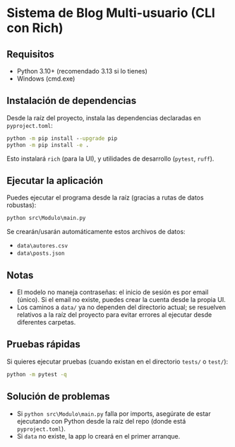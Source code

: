 # Sistema de Blog Multi-usuario (CLI con Rich)

## Requisitos
- Python 3.10+ (recomendado 3.13 si lo tienes)
- Windows (cmd.exe)

## Instalación de dependencias

Desde la raíz del proyecto, instala las dependencias declaradas en `pyproject.toml`:

```cmd
python -m pip install --upgrade pip
python -m pip install -e .
```

Esto instalará `rich` (para la UI), y utilidades de desarrollo (`pytest`, `ruff`).

## Ejecutar la aplicación

Puedes ejecutar el programa desde la raíz (gracias a rutas de datos robustas):

```cmd
python src\Modulo\main.py
```

Se crearán/usarán automáticamente estos archivos de datos:
- `data\autores.csv`
- `data\posts.json`

## Notas
- El modelo no maneja contraseñas: el inicio de sesión es por email (único). Si el email no existe, puedes crear la cuenta desde la propia UI.
- Los caminos a `data/` ya no dependen del directorio actual; se resuelven relativos a la raíz del proyecto para evitar errores al ejecutar desde diferentes carpetas.

## Pruebas rápidas
Si quieres ejecutar pruebas (cuando existan en el directorio `tests/` o `test/`):

```cmd
python -m pytest -q
```

## Solución de problemas
- Si `python src\Modulo\main.py` falla por imports, asegúrate de estar ejecutando con Python desde la raíz del repo (donde está `pyproject.toml`).
- Si `data` no existe, la app lo creará en el primer arranque.

